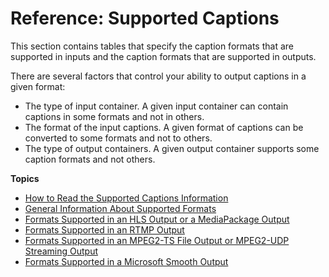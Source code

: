 # Reference: Supported Captions<a name="supported-captions"></a>

This section contains tables that specify the caption formats that are supported in inputs and the caption formats that are supported in outputs\.

There are several factors that control your ability to output captions in a given format: 
+ The type of input container\. A given input container can contain captions in some formats and not in others\.
+ The format of the input captions\. A given format of captions can be converted to some formats and not to others\.
+ The type of output containers\. A given output container supports some caption formats and not others\. 

**Topics**
+ [How to Read the Supported Captions Information](how-to-read-the-support-information.md)
+ [General Information About Supported Formats](general-information-supported-formats.md)
+ [Formats Supported in an HLS Output or a MediaPackage Output](supported-formats-hls-output.md)
+ [Formats Supported in an RTMP Output](supported-formats-rtmp-output.md)
+ [Formats Supported in an MPEG2\-TS File Output or MPEG2\-UDP Streaming Output](supported-formats-ts-output.md)
+ [Formats Supported in a Microsoft Smooth Output](supported-formats-smooth-output.md)